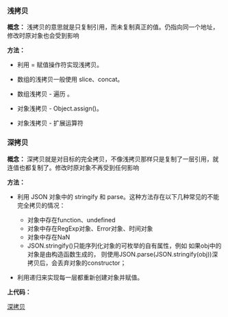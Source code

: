 ### 浅拷贝
**概念：** 浅拷贝的意思就是只复制引用，而未复制真正的值。仍指向同一个地址，修改时原对象也会受到影响

**方法：**

- 利用 = 赋值操作符实现浅拷贝。

- 数组的浅拷贝一般使用 slice、concat。

- 数组浅拷贝 - 遍历 。

- 对象浅拷贝 - Object.assign()。

- 对象浅拷贝 - 扩展运算符

### 深拷贝
**概念：** 深拷贝就是对目标的完全拷贝，不像浅拷贝那样只是复制了一层引用，就连值也都复制了。修改时原对象不再受到任何影响

**方法：**

- 利用 JSON 对象中的 stringify 和 parse。这种方法存在以下几种常见的不能完全拷贝的情况：
   - 对象中存在function、undefined
   - 对象中存在RegExp对象、Error对象、时间对象
   - 对象中存在NaN
   - JSON.stringify()只能序列化对象的可枚举的自有属性，例如 如果obj中的对象是由构造函数生成的， 则使用JSON.parse(JSON.stringify(obj))深拷贝后，会丢弃对象的constructor；

- 利用递归来实现每一层都重新创建对象并赋值。

**上代码：**

[深拷贝](./deep_copy.js)
